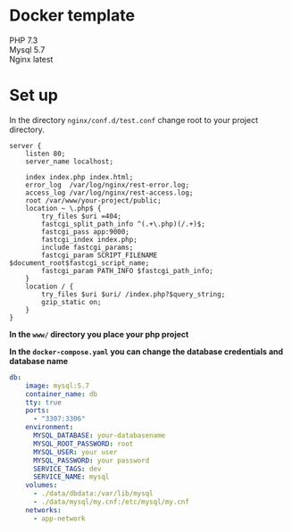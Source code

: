 # Docker template
PHP 7.3 <br>
Mysql 5.7 <br>
Nginx latest

# Set up
In the directory `nginx/conf.d/test.conf` change root to your project directory.
```
server {
    listen 80;
    server_name localhost;

    index index.php index.html;
    error_log  /var/log/nginx/rest-error.log;
    access_log /var/log/nginx/rest-access.log;
    root /var/www/your-project/public;
    location ~ \.php$ {
        try_files $uri =404;
        fastcgi_split_path_info ^(.+\.php)(/.+)$;
        fastcgi_pass app:9000;
        fastcgi_index index.php;
        include fastcgi_params;
        fastcgi_param SCRIPT_FILENAME $document_root$fastcgi_script_name;
        fastcgi_param PATH_INFO $fastcgi_path_info;
    }
    location / {
        try_files $uri $uri/ /index.php?$query_string;
        gzip_static on;
    }
}
```

**In the `www/` directory you place your php project** <br>

**In the `docker-compose.yaml` you can change the database credentials and database name**

```yaml
db:
    image: mysql:5.7
    container_name: db
    tty: true
    ports:
      - "3307:3306"
    environment:
      MYSQL_DATABASE: your-databasename
      MYSQL_ROOT_PASSWORD: root
      MYSQL_USER: your user
      MYSQL_PASSWORD: your password
      SERVICE_TAGS: dev
      SERVICE_NAME: mysql
    volumes:
      - ./data/dbdata:/var/lib/mysql
      - ./data/mysql/my.cnf:/etc/mysql/my.cnf
    networks:
      - app-network
```